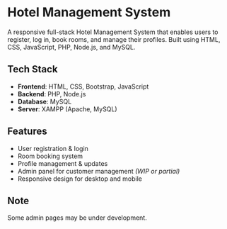 
#  Hotel Management System

A responsive full-stack Hotel Management System that enables users to register, log in, book rooms, and manage their profiles. Built using HTML, CSS, JavaScript, PHP, Node.js, and MySQL.

## Tech Stack

- **Frontend**: HTML, CSS, Bootstrap, JavaScript  
- **Backend**: PHP, Node.js  
- **Database**: MySQL  
- **Server**: XAMPP (Apache, MySQL)

##  Features

- User registration & login
- Room booking system
- Profile management & updates
- Admin panel for customer management *(WIP or partial)*
- Responsive design for desktop and mobile


## Note
Some admin pages may be under development.
